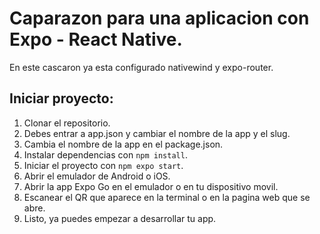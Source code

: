 # Caparazon para una aplicacion con Expo - React Native.

En este cascaron ya esta configurado nativewind y expo-router.

## Iniciar proyecto:

1. Clonar el repositorio.
2. Debes entrar a app.json y cambiar el nombre de la app y el slug.
3. Cambia el nombre de la app en el package.json.
4. Instalar dependencias con `npm install`.
5. Iniciar el proyecto con `npm expo start`.
6. Abrir el emulador de Android o iOS.
7. Abrir la app Expo Go en el emulador o en tu dispositivo movil.
8. Escanear el QR que aparece en la terminal o en la pagina web que se abre.
9. Listo, ya puedes empezar a desarrollar tu app.
